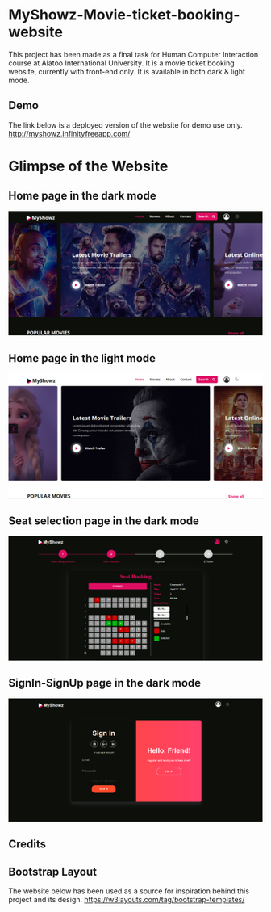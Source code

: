 # MyShowz-Movie-ticket-booking-website
This project has been made as a final task for Human Computer Interaction course at Alatoo International University.
It is a movie ticket booking website, currently with front-end only.
It is available in both dark & light mode.

## Demo
The link below is a deployed version of the website for demo use only.
http://myshowz.infinityfreeapp.com/

# Glimpse of the Website
## Home page in the dark mode
![Home page in the dark mode](./screenshots/MyShowz_home_page_dark.PNG)


## Home page in the light mode
![Home page in the light mode](./screenshots/MyShowz_home_page_light.PNG)


## Seat selection page in the dark mode
![Seat selection page in the dark mode](./screenshots/MyShowz_seat_sel_page_dark.PNG)


## SignIn-SignUp page in the dark mode
![SignIn-SignUp page in the dark mode](./screenshots/MyShowz_sign-in_page_dark.PNG)

## Credits

## Bootstrap Layout
The website below has been used as a source for inspiration behind this project and its design.
https://w3layouts.com/tag/bootstrap-templates/
